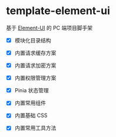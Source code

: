 # template-element-ui

基于 [Element-UI](https://element.eleme.cn/#/zh-CN/component/quickstart) 的 PC 端项目脚手架

- [x] 模块化目录结构
- [x] 内置请求缓存方案
- [x] 内置请求加密方案
- [x] 内置权限管理方案
- [x] Pinia 状态管理
- [x] 内置常用组件
- [x] 内置基础 CSS
- [x] 内置常用工具方法

